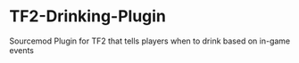 # TF2-Drinking-Plugin
Sourcemod Plugin for TF2 that tells players when to drink based on in-game events
